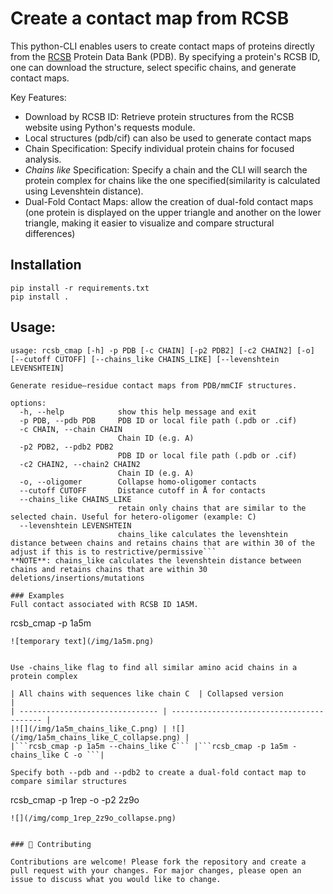 # Create a contact map from RCSB

This python-CLI enables users to create contact maps of proteins directly from the [RCSB](https://www.rcsb.org/) Protein Data Bank (PDB). By specifying a protein's RCSB ID, one can download the structure, select specific chains, and generate contact maps.

Key Features:
- Download by RCSB ID: Retrieve protein structures from the RCSB website using Python's requests module.
- Local structures (pdb/cif) can also be used to generate contact maps
- Chain Specification: Specify individual protein chains for focused analysis.
- *Chains like* Specification: Specify a chain and the CLI will search the protein complex for chains like the one specified(similarity is calculated using Levenshtein distance).
- Dual-Fold Contact Maps: allow the creation of dual-fold contact maps (one protein is displayed on the upper triangle and another on the lower triangle, making it easier to visualize and compare structural differences)

## Installation
```
pip install -r requirements.txt
pip install .

```

## Usage:
```
usage: rcsb_cmap [-h] -p PDB [-c CHAIN] [-p2 PDB2] [-c2 CHAIN2] [-o] [--cutoff CUTOFF] [--chains_like CHAINS_LIKE] [--levenshtein LEVENSHTEIN]

Generate residue–residue contact maps from PDB/mmCIF structures.

options:
  -h, --help            show this help message and exit
  -p PDB, --pdb PDB     PDB ID or local file path (.pdb or .cif)
  -c CHAIN, --chain CHAIN
                        Chain ID (e.g. A)
  -p2 PDB2, --pdb2 PDB2
                        PDB ID or local file path (.pdb or .cif)
  -c2 CHAIN2, --chain2 CHAIN2
                        Chain ID (e.g. A)
  -o, --oligomer        Collapse homo‑oligomer contacts
  --cutoff CUTOFF       Distance cutoff in Å for contacts
  --chains_like CHAINS_LIKE
                        retain only chains that are similar to the selected chain. Useful for hetero-oligomer (example: C)
  --levenshtein LEVENSHTEIN
                        chains_like calculates the levenshtein distance between chains and retains chains that are within 30 of the adjust if this is to restrictive/permissive```
**NOTE**: chains_like calculates the levenshtein distance between chains and retains chains that are within 30 deletions/insertions/mutations

### Examples
Full contact associated with RCSB ID 1A5M.
```
rcsb_cmap -p 1a5m
```
![temporary text](/img/1a5m.png)


Use -chains_like flag to find all similar amino acid chains in a protein complex

| All chains with sequences like chain C  | Collapsed version                 |
| ------------------------------- | ----------------------------------------- |
|![](/img/1a5m_chains_like_C.png) | ![](/img/1a5m_chains_like_C_collapse.png) |
|```rcsb_cmap -p 1a5m --chains_like C``` |```rcsb_cmap -p 1a5m -chains_like C -o ```|

Specify both --pdb and --pdb2 to create a dual-fold contact map to compare similar structures
```
rcsb_cmap -p 1rep -o -p2 2z9o
```
![](/img/comp_1rep_2z9o_collapse.png)


### 🤝 Contributing

Contributions are welcome! Please fork the repository and create a pull request with your changes. For major changes, please open an issue to discuss what you would like to change.
